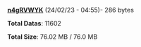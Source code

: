 [**n4gRVWYK**](/data/n4gRVWYK.txt) (24/02/23 - 04:55)- 286 bytes

**Total Datas**: 11602

**Total Size**: 76.02 MB / 76.0 MB